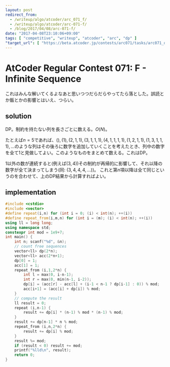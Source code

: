 ```yaml
---
layout: post
redirect_from:
  - /writeup/algo/atcoder/arc_071_f/
  - /writeup/algo/atcoder/arc-071-f/
  - /blog/2017/04/08/arc-071-f/
date: "2017-04-08T23:10:06+09:00"
tags: [ "competitive", "writeup", "atcoder", "arc", "dp" ]
"target_url": [ "https://beta.atcoder.jp/contests/arc071/tasks/arc071_d" ]
---
```


# AtCoder Regular Contest 071: F - Infinite Sequence

これはみんな解いてくるよなあと思いつつだらだらやってたら落とした。誤読とか飯とかの影響とはいえ、つらい。

## solution

DP。制約を持たない列を長さごとに数える。$O(N)$。

たとえば$n = 5$であれば、$(), (1), (2, 1, 1), (3, 1, 1, 1), (4, 1, 1, 1, 1), (1, 2, 1, 1), (1, 3, 1, 1, 1), \dots$のような列はその後ろに数字を追加していくことを考えたとき、列中の数字を全て$1$と見做してよい。このようなものをまとめて数える。これはDP。

$1$以外の数が連続すると(例えば$(3, 4)$)その制約が再帰的に影響して、それ以降の数字が全て決まってしまう(同: $(3, 4, 4, 4, \dots)$)。
これと第$n$項以降は全て同じというのを合わせて、上のDP結果から計算すればよい。

## implementation

``` c++
#include <cstdio>
#include <vector>
#define repeat(i,n) for (int i = 0; (i) < int(n); ++(i))
#define repeat_from(i,m,n) for (int i = (m); (i) < int(n); ++(i))
using ll = long long;
using namespace std;
constexpr int mod = 1e9+7;
int main() {
    int n; scanf("%d", &n);
    // count free sequences
    vector<ll> dp(2*n);
    vector<ll> acc(2*n+1);
    dp[0] = 1;
    acc[1] = 1;
    repeat_from (i,1,2*n) {
        int l = max(0, i-n-1);
        int r = max(0, min(n-1, i-2));
        dp[i] = (acc[r] - acc[l] + (i-1 < n-1 ? dp[i-1] : 0)) % mod;
        acc[i+1] = (acc[i] + dp[i]) % mod;
    }
    // compute the result
    ll result = 0;
    repeat (i,n-1) {
        result += dp[i] * (n-1) % mod * (n-1) % mod;
    }
    result += dp[n-1] * n % mod;
    repeat_from (i,n,2*n) {
        result += dp[i] % mod;
    }
    result %= mod;
    if (result < 0) result += mod;
    printf("%lld\n", result);
    return 0;
}
```
